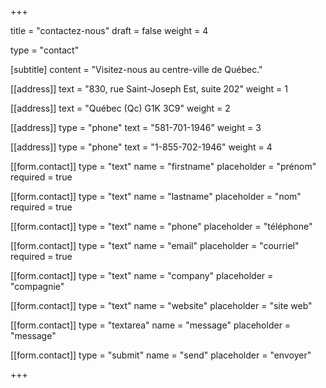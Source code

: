 +++

title = "contactez-nous"
draft = false
weight = 4

type = "contact"

[subtitle]
content = "Visitez-nous au centre-ville de Québec."

[[address]]
text = "830, rue Saint-Joseph Est, suite 202"
weight = 1

[[address]]
text = "Québec (Qc) G1K 3C9"
weight = 2

[[address]]
type = "phone"
text = "581-701-1946"
weight = 3

[[address]]
type = "phone"
text = "1-855-702-1946"
weight = 4

[[form.contact]]
type = "text"
name = "firstname"
placeholder = "prénom"
required = true

[[form.contact]]
type = "text"
name = "lastname"
placeholder = "nom"
required = true

[[form.contact]]
type = "text"
name = "phone"
placeholder = "téléphone"

[[form.contact]]
type = "text"
name = "email"
placeholder = "courriel"
required = true

[[form.contact]]
type = "text"
name = "company"
placeholder = "compagnie"

[[form.contact]]
type = "text"
name = "website"
placeholder = "site web"

[[form.contact]]
type = "textarea"
name = "message"
placeholder = "message"

[[form.contact]]
type = "submit"
name = "send"
placeholder = "envoyer"

+++
